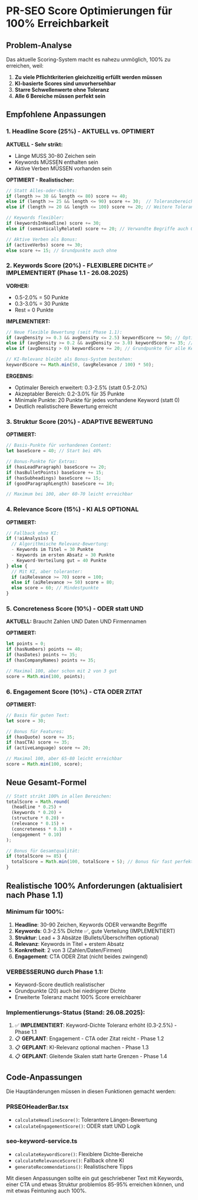 # PR-SEO Score Optimierungen für 100% Erreichbarkeit

## Problem-Analyse

Das aktuelle Scoring-System macht es nahezu unmöglich, 100% zu erreichen, weil:

1. **Zu viele Pflichtkriterien gleichzeitig erfüllt werden müssen**
2. **KI-basierte Scores sind unvorhersehbar**
3. **Starre Schwellenwerte ohne Toleranz**
4. **Alle 6 Bereiche müssen perfekt sein**

## Empfohlene Anpassungen

### 1. Headline Score (25%) - AKTUELL vs. OPTIMIERT

**AKTUELL - Sehr strikt:**
- Länge MUSS 30-80 Zeichen sein
- Keywords MÜSSEN enthalten sein
- Aktive Verben MÜSSEN vorhanden sein

**OPTIMIERT - Realistischer:**
```javascript
// Statt Alles-oder-Nichts:
if (length >= 30 && length <= 80) score += 40;
else if (length >= 25 && length <= 90) score += 30;  // Toleranzbereich
else if (length >= 20 && length <= 100) score += 20; // Weitere Toleranz

// Keywords flexibler:
if (keywordsInHeadline) score += 30;
else if (semanticallyRelated) score += 20; // Verwandte Begriffe auch OK

// Aktive Verben als Bonus:
if (activeVerbs) score += 30;
else score += 15; // Grundpunkte auch ohne
```

### 2. Keywords Score (20%) - FLEXIBLERE DICHTE ✅ IMPLEMENTIERT (Phase 1.1 - 26.08.2025)

**VORHER:**
- 0.5-2.0% = 50 Punkte
- 0.3-3.0% = 30 Punkte
- Rest = 0 Punkte

**IMPLEMENTIERT:**
```javascript
// Neue flexible Bewertung (seit Phase 1.1):
if (avgDensity >= 0.3 && avgDensity <= 2.5) keywordScore += 50; // Optimaler Bereich
else if (avgDensity >= 0.2 && avgDensity <= 3.0) keywordScore += 35; // Akzeptabel
else if (avgDensity > 0) keywordScore += 20; // Grundpunkte für alle Keywords

// KI-Relevanz bleibt als Bonus-System bestehen:
keywordScore += Math.min(50, (avgRelevance / 100) * 50);
```

**ERGEBNIS:**
- Optimaler Bereich erweitert: 0.3-2.5% (statt 0.5-2.0%)
- Akzeptabler Bereich: 0.2-3.0% für 35 Punkte
- Minimale Punkte: 20 Punkte für jedes vorhandene Keyword (statt 0)
- Deutlich realistischere Bewertung erreicht

### 3. Struktur Score (20%) - ADAPTIVE BEWERTUNG

**OPTIMIERT:**
```javascript
// Basis-Punkte für vorhandenen Content:
let baseScore = 40; // Start bei 40%

// Bonus-Punkte für Extras:
if (hasLeadParagraph) baseScore += 20;
if (hasBulletPoints) baseScore += 15;
if (hasSubheadings) baseScore += 15;
if (goodParagraphLength) baseScore += 10;

// Maximum bei 100, aber 60-70 leicht erreichbar
```

### 4. Relevance Score (15%) - KI ALS OPTIONAL

**OPTIMIERT:**
```javascript
// Fallback ohne KI:
if (!aiAnalysis) {
  // Algorithmische Relevanz-Bewertung:
  - Keywords im Titel = 30 Punkte
  - Keywords im ersten Absatz = 30 Punkte
  - Keyword-Verteilung gut = 40 Punkte
} else {
  // Mit KI, aber toleranter:
  if (aiRelevance >= 70) score = 100;
  else if (aiRelevance >= 50) score = 80;
  else score = 60; // Mindestpunkte
}
```

### 5. Concreteness Score (10%) - ODER statt UND

**AKTUELL:** Braucht Zahlen UND Daten UND Firmennamen

**OPTIMIERT:**
```javascript
let points = 0;
if (hasNumbers) points += 40;
if (hasDates) points += 35; 
if (hasCompanyNames) points += 35;

// Maximal 100, aber schon mit 2 von 3 gut
score = Math.min(100, points);
```

### 6. Engagement Score (10%) - CTA ODER ZITAT

**OPTIMIERT:**
```javascript
// Basis für guten Text:
let score = 30;

// Bonus für Features:
if (hasQuote) score += 35;
if (hasCTA) score += 35;
if (activeLanguage) score += 20;

// Maximal 100, aber 65-80 leicht erreichbar
score = Math.min(100, score);
```

## Neue Gesamt-Formel

```javascript
// Statt strikt 100% in allen Bereichen:
totalScore = Math.round(
  (headline * 0.25) +
  (keywords * 0.20) +
  (structure * 0.20) +
  (relevance * 0.15) +
  (concreteness * 0.10) +
  (engagement * 0.10)
);

// Bonus für Gesamtqualität:
if (totalScore >= 85) {
  totalScore = Math.min(100, totalScore + 5); // Bonus für fast perfekt
}
```

## Realistische 100% Anforderungen (aktualisiert nach Phase 1.1)

### Minimum für 100%:
1. **Headline**: 30-90 Zeichen, Keywords ODER verwandte Begriffe
2. **Keywords**: 0.3-2.5% Dichte ✅, gute Verteilung (IMPLEMENTIERT)
3. **Struktur**: Lead + 3 Absätze (Bullets/Überschriften optional)
4. **Relevanz**: Keywords in Titel + erstem Absatz
5. **Konkretheit**: 2 von 3 (Zahlen/Daten/Firmen)
6. **Engagement**: CTA ODER Zitat (nicht beides zwingend)

### VERBESSERUNG durch Phase 1.1:
- Keyword-Score deutlich realistischer
- Grundpunkte (20) auch bei niedrigerer Dichte
- Erweiterte Toleranz macht 100% Score erreichbarer

### Implementierungs-Status (Stand: 26.08.2025):

1. ✅ **IMPLEMENTIERT**: Keyword-Dichte Toleranz erhöht (0.3-2.5%) - Phase 1.1
2. 📋 **GEPLANT**: Engagement - CTA oder Zitat reicht - Phase 1.2
3. 📋 **GEPLANT**: KI-Relevanz optional machen - Phase 1.3
4. 📋 **GEPLANT**: Gleitende Skalen statt harte Grenzen - Phase 1.4

## Code-Anpassungen

Die Hauptänderungen müssen in diesen Funktionen gemacht werden:

### PRSEOHeaderBar.tsx
- `calculateHeadlineScore()`: Tolerantere Längen-Bewertung
- `calculateEngagementScore()`: ODER statt UND Logik

### seo-keyword-service.ts
- `calculateKeywordScore()`: Flexiblere Dichte-Bereiche
- `calculateRelevanceScore()`: Fallback ohne KI
- `generateRecommendations()`: Realistischere Tipps

Mit diesen Anpassungen sollte ein gut geschriebener Text mit Keywords, einer CTA und etwas Struktur problemlos 85-95% erreichen können, und mit etwas Feintuning auch 100%.